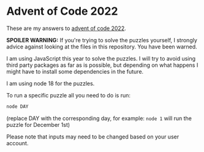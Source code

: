 # Advent of Code 2022
These are my answers to [advent of code 2022](https://adventofcode.com/2022).

**SPOILER WARNING:** If you're trying to solve the puzzles yourself, I strongly advice against looking at the files in this repository. You have been warned.

I am using JavaScript this year to solve the puzzles. I will try to avoid using third party packages as far as is possible, but depending on what happens I might have to install some dependencies in the future.

I am using node 18 for the puzzles.

To run a specific puzzle all you need to do is run:
```bash
node DAY
```
(replace DAY with the corresponding day, for example: `node 1` will run the puzzle for December 1st)

Please note that inputs may need to be changed based on your user account.